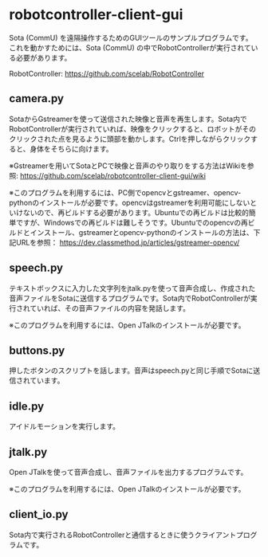 # robotcontroller-client-gui

Sota (CommU) を遠隔操作するためのGUIツールのサンプルプログラムです。
これを動かすためには、Sota (CommU) の中でRobotControllerが実行されている必要があります。

RobotController: https://github.com/scelab/RobotController

## camera.py

SotaからGstreamerを使って送信された映像と音声を再生します。Sota内でRobotControllerが実行されていれば、映像をクリックすると、ロボットがそのクリックされた点を見るように頭部を動かします。Ctrlを押しながらクリックすると、身体をそちらに向けます。

※Gstreamerを用いてSotaとPCで映像と音声のやり取りをする方法はWikiを参照: https://github.com/scelab/robotcontroller-client-gui/wiki

※このプログラムを利用するには、PC側でopencvとgstreamer、opencv-pythonのインストールが必要です。opencvはgstreamerを利用可能にしないといけないので、再ビルドする必要があります。Ubuntuでの再ビルドは比較的簡単ですが、Windowsでの再ビルドは難しそうです。Ubuntuでのopencvの再ビルドとインストール、gstreamerとopencv-pythonのインストールの方法は、下記URLを参照：
https://dev.classmethod.jp/articles/gstreamer-opencv/

## speech.py

テキストボックスに入力した文字列をjtalk.pyを使って音声合成し、作成された音声ファイルをSotaに送信するプログラムです。Sota内でRobotControllerが実行されていれば、その音声ファイルの内容を発話します。

※このプログラムを利用するには、Open JTalkのインストールが必要です。

## buttons.py

押したボタンのスクリプトを話します。音声はspeech.pyと同じ手順でSotaに送信されています。

## idle.py

アイドルモーションを実行します。

## jtalk.py

Open JTalkを使って音声合成し、音声ファイルを出力するプログラムです。

※このプログラムを利用するには、Open JTalkのインストールが必要です。

## client_io.py

Sota内で実行されるRobotControllerと通信するときに使うクライアントプログラムです。
